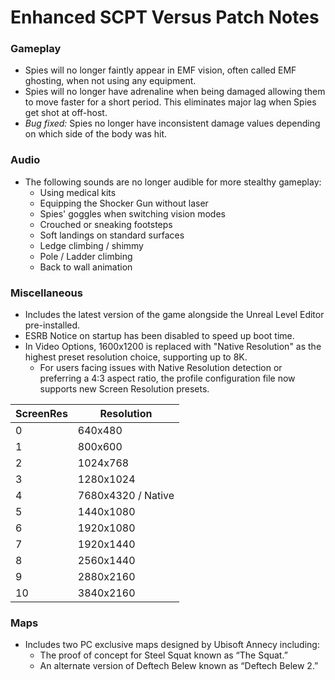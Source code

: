 # Enhanced SCPT Versus Patch Notes

### Gameplay
- Spies will no longer faintly appear in EMF vision, often called EMF ghosting, when not using any equipment.
- Spies will no longer have adrenaline when being damaged allowing them to move faster for a short period. This eliminates major lag when Spies get shot at off-host.
- *Bug fixed:* Spies no longer have inconsistent damage values depending on which side of the body was hit.

### Audio
- The following sounds are no longer audible for more stealthy gameplay:
  - Using medical kits
  - Equipping the Shocker Gun without laser
  - Spies' goggles when switching vision modes
  - Crouched or sneaking footsteps
  - Soft landings on standard surfaces
  - Ledge climbing / shimmy
  - Pole / Ladder climbing
  - Back to wall animation

### Miscellaneous
- Includes the latest version of the game alongside the Unreal Level Editor pre-installed.
- ESRB Notice on startup has been disabled to speed up boot time.
- In Video Options, 1600x1200 is replaced with "Native Resolution" as the highest preset resolution choice, supporting up to 8K.
    - For users facing issues with Native Resolution detection or preferring a 4:3 aspect ratio, the profile configuration file now supports new Screen Resolution presets.
 
| ScreenRes | Resolution            |
|-----------|-----------------------|
| 0         | 640x480               |
| 1         | 800x600               |
| 2         | 1024x768              |
| 3         | 1280x1024             |
| 4         | 7680x4320 / Native    |
| 5         | 1440x1080             |
| 6         | 1920x1080             |
| 7         | 1920x1440             |
| 8         | 2560x1440             |
| 9         | 2880x2160             |
| 10        | 3840x2160             |

### Maps
- Includes two PC exclusive maps designed by Ubisoft Annecy including:
    - The proof of concept for Steel Squat known as “The Squat.”
    - An alternate version of Deftech Belew known as “Deftech Belew 2.”
